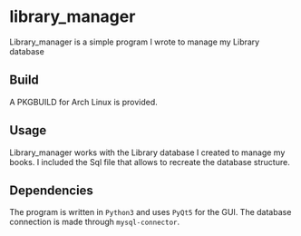 library_manager
==============
Library_manager is a simple program I wrote to manage my Library database

## Build
A PKGBUILD for Arch Linux is provided.

## Usage
Library_manager works with the Library database I created to manage my books. I included the Sql file that allows to recreate the database structure.

## Dependencies
The program is written in `Python3` and uses `PyQt5` for the GUI. The database connection is made through `mysql-connector`.
